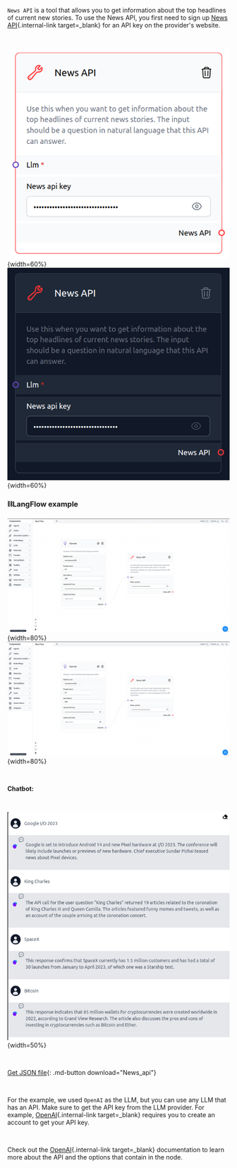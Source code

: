 `News API` is a tool that allows you to get information about the top headlines of current new stories. To use the News API, you first need to sign up [News API](https://newsapi.org/){.internal-link target=\_blank} for an API key on the provider's website.

<br>

![Description](img/single_node/news_api.png#only-light){width=60%}
![Description](img/single_node/news_api2.png#only-dark){width=60%}

### ⛓️LangFlow example

![Description](img/news-api.png#only-dark){width=80%}
![Description](img/news-api.png#only-light){width=80%}

<br>

**Chatbot:**

<br>

![Description](img/news-api-output.png){width=50%}

<br>

[Get JSON file](data/News_api.json){: .md-button download="News_api"}

<br>

For the example, we used `OpenAI` as the LLM, but you can use any LLM that has an API. Make sure to get the API key from the LLM provider. For example, [OpenAI](https://platform.openai.com/){.internal-link target=\_blank} requires you to create an account to get your API key.

<br>

Check out the [OpenAI](https://platform.openai.com/docs/introduction/overview){.internal-link target=\_blank} documentation to learn more about the API and the options that contain in the node.
